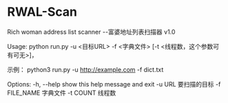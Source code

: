# RWAL-Scan
Rich woman address list scanner --富婆地址列表扫描器 v1.0


Usage: python run.py -u <目标URL> -f <字典文件> [-t <线程数，这个参数可有可无>]，

示例：
python3 run.py -u http://example.com -f dict.txt

Options:
  -h, --help    show this help message and exit
  -u URL        要扫描的目标
  -f FILE_NAME  字典文件
  -t COUNT      线程数
